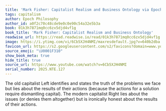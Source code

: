 ```yaml
---
title: 'Mark Fisher: Capitalist Realism and Business Ontology via Epoch Philosophy'
tags: capitalism
author: Epoch Philosophy
author_id: a0f2c70c48cde9e0c0e90c54a32e5b3a
book: 01k3h7871mq0cc6zx5djd4vf1g
book_title: 'Mark Fisher: Capitalist Realism and Business Ontology'
readwise_url: https://read.readwise.io/read/01k3h7871mq0cc6zx5djd4vf1g
image: https://i.ytimg.com/vi/6Cb5XJH4NMI/maxresdefault.jpg?v=640b2dba
favicon_url: https://s2.googleusercontent.com/s2/favicons?domain=www.youtube.com
source_emoji: "\U0001F310"
show_book_meta: true
hide_title: true
source_url: https://www.youtube.com/watch?v=6Cb5XJH4NMI
serial_number: 2025.NTE.127
---
```

The old capitalist Left identifies and states the truth of the problems we face but lies about the results of their actions (because the actions for a solution require dismantling capital). The modern capitalist Right lies about the issues (or denies them altogether) but is ironically honest about the results of their actions. 